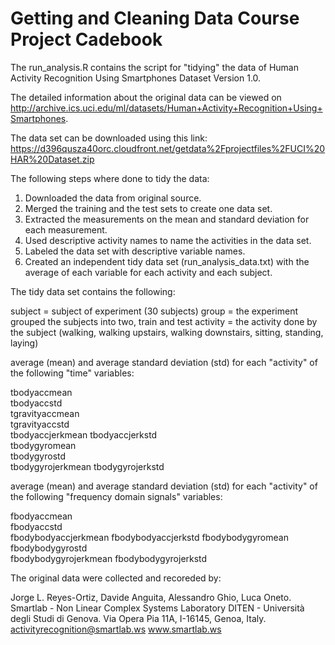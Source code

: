 # Getting and Cleaning Data Course Project Cadebook


The run_analysis.R contains the script for "tidying" the data of Human Activity Recognition Using Smartphones Dataset Version 1.0. 

The detailed information about the original data can be viewed on 
http://archive.ics.uci.edu/ml/datasets/Human+Activity+Recognition+Using+Smartphones. 

The data set can be downloaded using this link: 
 https://d396qusza40orc.cloudfront.net/getdata%2Fprojectfiles%2FUCI%20HAR%20Dataset.zip


The following steps where done to tidy the data:

1. Downloaded the data from original source.
2. Merged the training and the test sets to create one data set.
3. Extracted the measurements on the mean and standard deviation for each measurement.
4. Used descriptive activity names to name the activities in the data set.
5. Labeled the data set with descriptive variable names.
6. Created an independent tidy data set (run_analysis_data.txt) with the average of each variable for each activity and each subject.


The tidy data set contains the following:

subject = subject of experiment (30 subjects)
group = the experiment grouped the subjects into two, train and test
activity = the activity done by the subject (walking, walking upstairs, walking downstairs, sitting, standing, laying)

average (mean) and average standard deviation (std)  for each "activity" of the following "time" variables:

tbodyaccmean        
tbodyaccstd          
tgravityaccmean  
tgravityaccstd     
tbodyaccjerkmean
tbodyaccjerkstd    
tbodygyromean        
tbodygyrostd       
tbodygyrojerkmean
tbodygyrojerkstd   


average (mean) and average standard deviation (std) for each "activity"  of the following "frequency domain signals" variables:

fbodyaccmean      
fbodyaccstd        
fbodybodyaccjerkmean
fbodybodyaccjerkstd
fbodybodygyromean    
fbodybodygyrostd   
fbodybodygyrojerkmean
fbodybodygyrojerkstd




The original data were collected and recoreded by:

Jorge L. Reyes-Ortiz, Davide Anguita, Alessandro Ghio, Luca Oneto.
Smartlab - Non Linear Complex Systems Laboratory
DITEN - Università degli Studi di Genova.
Via Opera Pia 11A, I-16145, Genoa, Italy.
activityrecognition@smartlab.ws
www.smartlab.ws
